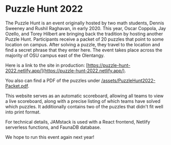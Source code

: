 # Puzzle Hunt 2022

The Puzzle Hunt is an event originally hosted by two math students, Dennis Sweeney and Rushil Raghavan, in early 2020. This year, Oscar Coppola, Jay Ozello, and Torey Hilbert are bringing back the tradition by hosting another Puzzle Hunt. Participants receive a packet of 20 puzzles that point to some location on campus. After solving a puzzle, they travel to the location and find a secret phrase that they enter here. The event takes place across the majority of OSU campus east of the Olentangy.

Here is a link to the site in production: [https://puzzle-hunt-2022.netlify.app/](https://puzzle-hunt-2022.netlify.app/).

You also can find a PDF of the puzzles under [/assets/PuzzleHunt2022-Packet.pdf](/assets/PuzzleHunt2022-Packet.pdf).

This website serves as an automatic scoreboard, allowing all teams to view a live scoreboard, along with a precise listing of which teams have solved which puzzles. It additionally contains two of the puzzles that didn't fit well into print format.

For technical details, JAMstack is used with a React frontend, Netlify serverless functions, and FaunaDB database.

We hope to run this event again next year!
